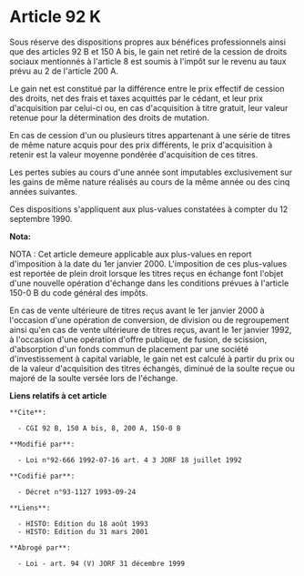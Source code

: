 # Article 92 K

Sous réserve des dispositions propres aux bénéfices professionnels ainsi que des articles 92 B et 150 A bis, le gain net
retiré de la cession de droits sociaux mentionnés à l'article 8 est soumis à l'impôt sur le revenu au taux prévu au 2 de
l'article 200 A.

Le gain net est constitué par la différence entre le prix effectif de cession des droits, net des frais et taxes acquittés
par le cédant, et leur prix d'acquisition par celui-ci ou, en cas d'acquisition à titre gratuit, leur valeur retenue pour la
détermination des droits de mutation.

En cas de cession d'un ou plusieurs titres appartenant à une série de titres de même nature acquis pour des prix différents,
le prix d'acquisition à retenir est la valeur moyenne pondérée d'acquisition de ces titres.

Les pertes subies au cours d'une année sont imputables exclusivement sur les gains de même nature réalisés au cours de la
même année ou des cinq années suivantes.

Ces dispositions s'appliquent aux plus-values constatées à compter du 12 septembre 1990.

**Nota:**

NOTA : Cet article demeure applicable aux plus-values en report d'imposition à la date du 1er janvier 2000. L'imposition de
ces plus-values est reportée de plein droit lorsque les titres reçus en échange font l'objet d'une nouvelle opération
d'échange dans les conditions prévues à l'article 150-0 B du code général des impôts.

En cas de vente ultérieure de titres reçus avant le 1er janvier 2000 à l'occasion d'une opération de conversion, de division
ou de regroupement ainsi qu'en cas de vente ultérieure de titres reçus, avant le 1er janvier 1992, à l'occasion d'une
opération d'offre publique, de fusion, de scission, d'absorption d'un fonds commun de placement par une société
d'investissement à capital variable, le gain net est calculé à partir du prix ou de la valeur d'acquisition des titres
échangés, diminué de la soulte reçue ou majoré de la soulte versée lors de l'échange.

**Liens relatifs à cet article**

	**Cite**:

	  - CGI 92 B, 150 A bis, 8, 200 A, 150-0 B

	**Modifié par**:

	  - Loi n°92-666 1992-07-16 art. 4 3 JORF 18 juillet 1992

	**Codifié par**:

	  - Décret n°93-1127 1993-09-24

	**Liens**:

	  - HISTO: Edition du 18 août 1993
	  - HISTO: Edition du 31 mars 2001

	**Abrogé par**:

	  - Loi - art. 94 (V) JORF 31 décembre 1999
